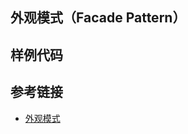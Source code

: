 <!--
date: 2022-01-06T22:34:12+08:00
lastmod: 2022-01-06T22:34:12+08:00
-->
## 外观模式（Facade Pattern）



## 样例代码


## 参考链接

* [外观模式](https://www.runoob.com/design-pattern/facade-pattern.html)